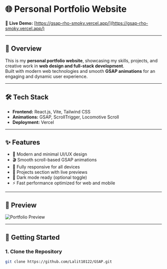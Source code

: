 # 🌐 Personal Portfolio Website

🚀 **Live Demo:** [https://gsap-rho-smoky.vercel.app/](https://gsap-rho-smoky.vercel.app/)

---

## 📖 Overview

This is my **personal portfolio website**, showcasing my skills, projects, and creative work in **web design and full-stack development**.  
Built with modern web technologies and smooth **GSAP animations** for an engaging and dynamic user experience.

---

## 🛠️ Tech Stack

- **Frontend:** React.js, Vite, Tailwind CSS  
- **Animations:** GSAP, ScrollTrigger, Locomotive Scroll  
- **Deployment:** Vercel  

---

## ✨ Features

- 🧠 Modern and minimal UI/UX design  
- 🎬 Smooth scroll-based GSAP animations  
- 📱 Fully responsive for all devices  
- 💼 Projects section with live previews  
- 🌙 Dark mode ready (optional toggle)  
- ⚡ Fast performance optimized for web and mobile  

---

## 📸 Preview

![Portfolio Preview](https://i.postimg.cc/sD6LbHf1/Screenshot-2025-10-17-141730.png)  


---

## 🚀 Getting Started

### 1. Clone the Repository
```bash
git clone https://github.com/Lalit10122/GSAP.git
